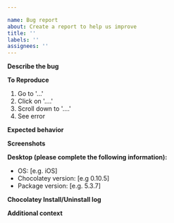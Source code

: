 ```yaml
---

name: Bug report
about: Create a report to help us improve
title: ''
labels: ''
assignees: ''
---
```


**Describe the bug**
<!-- A clear and concise description of what the bug is. -->


**To Reproduce**
<!-- Provide a link to a live example, or an unambiguous set of steps to -->

1. Go to '...'
2. Click on '....'
3. Scroll down to '....'
4. See error

**Expected behavior**
<!-- A clear and concise description of what you expected to happen. -->

**Screenshots**
<!-- If applicable, add screenshots to help explain your problem. -->

**Desktop (please complete the following information):**
<!-- Include as many relevant details about the environment you experienced the bug in -->

- OS: \[e.g. iOS]
- Chocolatey version: \[e.g 0.10.5]
- Package version: \[e.g. 5.3.7]

**Chocolatey Install/Uninstall log**
<!-- Please provide a link to a gist with the detail install and/or uninstall log from chocolatey.
The file can be found in `%PROGRAMDATA%\chocolatey\logs` -->

**Additional context**
<!-- Add any other context about the problem here. -->
